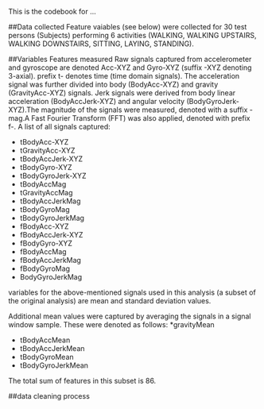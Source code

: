 This is the codebook for ...

##Data collected
Feature vaiables (see below) were collected for 30 test persons (Subjects) performing 6 activities (WALKING, WALKING UPSTAIRS, WALKING DOWNSTAIRS, SITTING, LAYING, STANDING).

##Variables
Features measured
Raw signals captured from accelerometer and gyroscope are denoted Acc-XYZ and Gyro-XYZ (suffix -XYZ denoting 3-axial). prefix t- denotes time (time domain signals). The acceleration signal was further divided into body (BodyAcc-XYZ) and gravity (GravityAcc-XYZ) signals. Jerk signals were derived from body linear acceleration (BodyAccJerk-XYZ) and angular velocity (BodyGyroJerk-XYZ).The magnitude of the signals were measured, denoted with a suffix -mag.A Fast Fourier Transform (FFT) was also applied, denoted with prefix f-. A list of all signals captured:
* tBodyAcc-XYZ
* tGravityAcc-XYZ
* tBodyAccJerk-XYZ
* tBodyGyro-XYZ
* tBodyGyroJerk-XYZ
* tBodyAccMag
* tGravityAccMag
* tBodyAccJerkMag
* tBodyGyroMag
* tBodyGyroJerkMag
* fBodyAcc-XYZ
* fBodyAccJerk-XYZ
* fBodyGyro-XYZ
* fBodyAccMag
* fBodyAccJerkMag
* fBodyGyroMag
* BodyGyroJerkMag

variables for the above-mentioned signals used in this analysis (a subset of the original analysis) are mean and standard deviation values.

Additional mean values were captured by averaging the signals in a signal window sample. These were denoted as follows:
*gravityMean
* tBodyAccMean
* tBodyAccJerkMean
* tBodyGyroMean
* tBodyGyroJerkMean

The total sum of features in this subset is 86.

##data cleaning process

